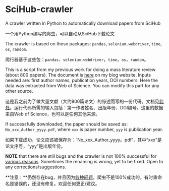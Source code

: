 # SciHub-crawler

A crawler written in Python to automatically download papers from SciHub

一个用Python编写的爬虫，可以自动从SciHub下载论文.


The crawler is based on these packages: `pandas`, `selenium.webdriver`, `time`, `os`, `random`.

爬行器基于这些包：`pandas`、`selenium.webdriver`，`time`，`os`，`random`。


This is a script from my previous work for doing a mass literature review (about 800 papers). The document is [here](https://dong2000.xyz/post/crawl_papers_from_scihub/) on my blog website. Inputs needed are: first author names, publication years, DOI numbers. Here the data was extracted from Web of Science. You can modify this part for any other source.

这是我之前为了做大量文献（大约800篇论文）的综述而写的一份代码。文档见[此处](https://dong2000.xyz/post/crawl_papers_from_scihub/)。运行代码所需的输入包括：第一作者姓名、出版年份、DOI编号。这里的数据来自Web of Science，也可以是任何其他来源。


If successfully downloaded, the paper should be saved as: `No_xxx_Author_yyyy.pdf`, where `xxx` is paper number, `yyy` is publication year.

如果下载成功，论文应该被保存为：`No_xxx_Author_yyyy。pdf'，其中“xxx”是论文序号，“yyy”是出版年份。


**NOTE** that there are still bugs and the crawler is not 100% successful for [various reasons](https://dong2000.xyz/post/crawl_papers_from_scihub/#%E6%B3%A8%E6%84%8F%E4%BA%8B%E9%A1%B9). Sometimes the renaming is wrong, yet to be fixed. Open to any corrections/suggestions.

**注意：**仍然存在bug，并且因为[各种问题](https://dong2000.xyz/post/crawl_papers_from_scihub/#%E6%B3%A8%E6%84%8F%E4%BA%8B%E9%A1%B9)，爬虫不是100%成功的。有时重命名是错误的，还没有修复。欢迎任何更正/建议。
